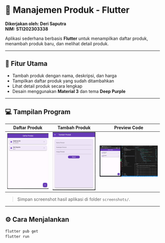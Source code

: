 # 📱 Manajemen Produk - Flutter

**Dikerjakan oleh: Deri Saputra**  
**NIM: STI202303338**

Aplikasi sederhana berbasis **Flutter** untuk menampilkan daftar produk, menambah produk baru, dan melihat detail produk.

---

## 🚀 Fitur Utama
- Tambah produk dengan nama, deskripsi, dan harga  
- Tampilkan daftar produk yang sudah ditambahkan  
- Lihat detail produk secara lengkap  
- Desain menggunakan **Material 3** dan tema **Deep Purple**

---

## 💻 Tampilan Program
| Daftar Produk | Tambah Produk | Preview Code |
|----------------|----------------|----------------|
| ![List Produk](daftar_produk.png) | ![Tambah Produk](tambah_produk.png) | ![Detail Produk](modul2.png) |

> Simpan screenshot hasil aplikasi di folder `screenshots/`.

---

## ⚙️ Cara Menjalankan
```bash
flutter pub get
flutter run




